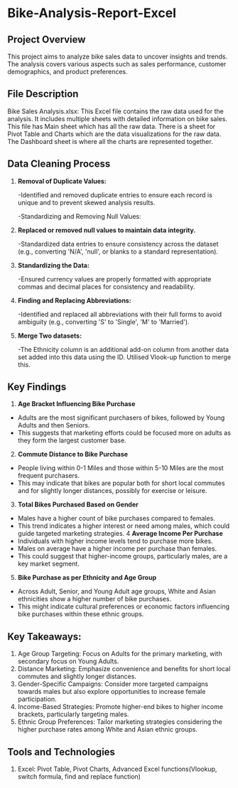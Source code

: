 # Bike-Analysis-Report-Excel
## Project Overview
This project aims to analyze bike sales data to uncover insights and trends. The analysis covers various aspects such as sales performance, customer demographics, and product preferences.

## File Description
Bike Sales Analysis.xlsx: This Excel file contains the raw data used for the analysis. It includes multiple sheets with detailed information on bike sales.
This file has Main sheet which has all the raw data. There is a sheet for Pivot Table and Charts which are the data visualizations for the raw data. The Dashboard sheet is where all the charts are represented together.

## Data Cleaning Process
1. **Removal of Duplicate Values:**
   
   -Identified and removed duplicate entries to ensure each record is unique and to prevent skewed analysis results.
   
   -Standardizing and Removing Null Values:

2. **Replaced or removed null values to maintain data integrity.**

   -Standardized data entries to ensure consistency across the dataset (e.g., converting 'N/A', 'null', or blanks to a standard representation).

3. **Standardizing the Data:**

   -Ensured currency values are properly formatted with appropriate commas and decimal places for consistency and readability.

4. **Finding and Replacing Abbreviations:**

   -Identified and replaced all abbreviations with their full forms to avoid ambiguity (e.g., converting 'S' to 'Single', 'M' to 'Married').
   
5. **Merge Two datasets:**

   -The Ethnicity column is an additional add-on column from another data set added into this data using the ID. Utilised Vlook-up function to merge this.

## Key Findings
1. **Age Bracket Influencing Bike Purchase**
 - Adults are the most significant purchasers of bikes, followed by Young Adults and then Seniors.
 - This suggests that marketing efforts could be focused more on adults as they form the largest customer base.
2. **Commute Distance to Bike Purchase**
 - People living within 0-1 Miles and those within 5-10 Miles are the most frequent purchasers.
 - This may indicate that bikes are popular both for short local commutes and for slightly longer distances, possibly for exercise or leisure.
3. **Total Bikes Purchased Based on Gender**
 - Males have a higher count of bike purchases compared to females.
 - This trend indicates a higher interest or need among males, which could guide targeted marketing strategies.
4 **Average Income Per Purchase**
 - Individuals with higher income levels tend to purchase more bikes.
 - Males on average have a higher income per purchase than females.
 - This could suggest that higher-income groups, particularly males, are a key market segment.
5. **Bike Purchase as per Ethnicity and Age Group**
 - Across Adult, Senior, and Young Adult age groups, White and Asian ethnicities show a higher number of bike purchases.
 - This might indicate cultural preferences or economic factors influencing bike purchases within these ethnic groups.
   
## Key Takeaways:
1. Age Group Targeting: Focus on Adults for the primary marketing, with secondary focus on Young Adults.
2. Distance Marketing: Emphasize convenience and benefits for short local commutes and slightly longer distances.
3. Gender-Specific Campaigns: Consider more targeted campaigns towards males but also explore opportunities to increase female participation.
4. Income-Based Strategies: Promote higher-end bikes to higher income brackets, particularly targeting males.
5. Ethnic Group Preferences: Tailor marketing strategies considering the higher purchase rates among White and Asian ethnic groups.

## Tools and Technologies
1. Excel: Pivot Table, Pivot Charts, Advanced Excel functions(Vlookup, switch formula, find and replace function)
